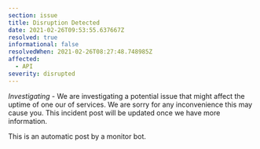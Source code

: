 ```yaml
---
section: issue
title: Disruption Detected
date: 2021-02-26T09:53:55.637667Z
resolved: true
informational: false
resolvedWhen: 2021-02-26T08:27:48.748985Z
affected:
  - API
severity: disrupted
---
```

*Investigating* - We are investigating a potential issue that might affect the uptime of one our of services. We are sorry for any inconvenience this may cause you. This incident post will be updated once we have more information.

This is an automatic post by a monitor bot.
        